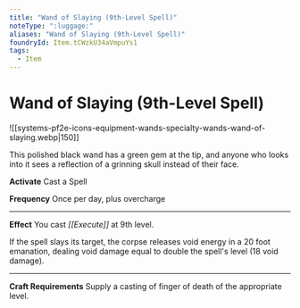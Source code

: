 ```yaml
---
title: "Wand of Slaying (9th-Level Spell)"
noteType: ":luggage:"
aliases: "Wand of Slaying (9th-Level Spell)"
foundryId: Item.tCWzkU34aVmpuYs1
tags:
  - Item
---
```


# Wand of Slaying (9th-Level Spell)
![[systems-pf2e-icons-equipment-wands-specialty-wands-wand-of-slaying.webp|150]]

This polished black wand has a green gem at the tip, and anyone who looks into it sees a reflection of a grinning skull instead of their face.

**Activate** Cast a Spell

**Frequency** Once per day, plus overcharge

* * *

**Effect** You cast _[[Execute]]_ at 9th level.

If the spell slays its target, the corpse releases void energy in a 20 foot emanation, dealing void damage equal to double the spell's level (18 void damage).

* * *

**Craft Requirements** Supply a casting of finger of death of the appropriate level.
